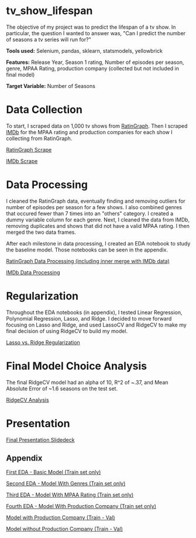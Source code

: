 # tv_show_lifespan

The objective of my project was to predict the lifespan of a tv show. In particular, the question I wanted to answer was, "Can I predict the number of seasons a tv series will run for?"

**Tools used:** Selenium, pandas, sklearn, statsmodels, yellowbrick

**Features:** Release Year, Season 1 rating, Number of episodes per season, genre, MPAA Rating, production company (collected but not included in final model)

**Target Variable:** Number of Seasons


# Data Collection

To start, I scraped data on 1,000 tv shows from [RatinGraph](https://www.ratingraph.com/tv-shows/). Then I scraped [IMDb](https://www.imdb.com/?ref_=nv_home) for the MPAA rating and production companies for each show I collecting from RatinGraph.


[RatinGraph Scrape](https://github.com/Neda-Sal/tv_show_lifespan/blob/master/Ratingraph_scrape_selenium.ipynb)

[IMDb Scrape](https://github.com/Neda-Sal/tv_show_lifespan/blob/master/imdb_scrape_selenium.ipynb)

# Data Processing

I cleaned the RatinGraph data, eventually finding and removing outliers for number of episodes per season for a few shows. I also combined genres that occured fewer than 7 times into an "others" category. I created a dummy variable column for each genre. Next, I cleaned the data from IMDb, removing duplicates and shows that did not have a valid MPAA rating. I then merged the two data frames. 

After each milestone in data processing, I created an EDA notebook to study the baseline model. Those notebooks can be seen in the appendix.

[RatinGraph Data Processing (including inner merge with IMDb data)](https://github.com/Neda-Sal/tv_show_lifespan/blob/master/tv_show_data_processing.ipynb)

[IMDb Data Processing](https://github.com/Neda-Sal/tv_show_lifespan/blob/master/imdb_data_processing.ipynb)



# Regularization

Throughout the EDA notebooks (in appendix), I tested Linear Regression, Polynomial Regression, Lasso, and Ridge. I decided to move forward focusing on Lasso and Ridge, and used LassoCV and RidgeCV to make my final decision of using RidgeCV to build my model.


[Lasso vs. Ridge Regularization](https://github.com/Neda-Sal/tv_show_lifespan/blob/master/Regularization.ipynb)

# Final Model Choice Analysis

The final RidgeCV model had an alpha of 10, R^2 of ~.37, and Mean Absolute Error of ~1.6 seasons on the test set.

[RidgeCV Analysis](https://github.com/Neda-Sal/tv_show_lifespan/blob/master/Final_model_choice_analysis.ipynb)

# Presentation

[Final Presentation Slidedeck](https://github.com/Neda-Sal/tv_show_lifespan/blob/master/TV_Show_Lifespan_Slidedeck.pdf)

## Appendix

[First EDA - Basic Model (Train set only)](https://github.com/Neda-Sal/tv_show_lifespan/blob/master/first_df_EDA_basic.ipynb)

[Second EDA - Model With Genres (Train set only)](https://github.com/Neda-Sal/tv_show_lifespan/blob/master/second_df_EDA_genres_added.ipynb)

[Third EDA - Model With MPAA Rating (Train set only)](https://github.com/Neda-Sal/tv_show_lifespan/blob/master/third_EDA_MPAA_added.ipynb)

[Fourth EDA - Model With Production Company (Train set only)](https://github.com/Neda-Sal/tv_show_lifespan/blob/master/fourth_EDA_production_comp_added.ipynb)

[Model with Production Company (Train - Val)](https://github.com/Neda-Sal/tv_show_lifespan/blob/master/Model_Train_Test_including_prod_co.ipynb)

[Model without Production Company (Train - Val)](https://github.com/Neda-Sal/tv_show_lifespan/blob/master/Model_Train_Test_without_prod_co.ipynb)



